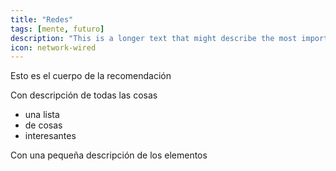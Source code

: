 ```yaml
---
title: "Redes"
tags: [mente, futuro]
description: "This is a longer text that might describe the most important aspect of the field"
icon: network-wired
---
```

Esto es el cuerpo de la recomendación

Con descripción de todas las cosas

* una lista
* de cosas
* interesantes

Con una pequeña descripción de los elementos